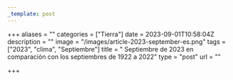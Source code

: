```yaml
---
_template: post
---
```





+++
aliases = ""
categories = ["Tierra"]
date = 2023-09-01T10:58:04Z
description = ""
image = "/images/article-2023-september-es.png"
tags = ["2023", "clima", "Septiembre"]
title = " Septiembre de 2023 en comparación con los septiembres de 1922 a 2022"
type = "post"
url = ""

+++
